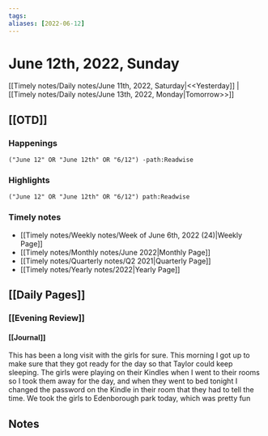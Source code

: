 ```yaml
---
tags:
aliases: [2022-06-12]
---
```


# June 12th, 2022, Sunday

[[Timely notes/Daily notes/June 11th, 2022, Saturday|<<Yesterday]] | [[Timely notes/Daily notes/June 13th, 2022, Monday|Tomorrow>>]]

## [[OTD]]

### Happenings

```query
("June 12" OR "June 12th" OR "6/12") -path:Readwise
```

### Highlights

```query
("June 12" OR "June 12th" OR "6/12") path:Readwise
```

### Timely notes
- [[Timely notes/Weekly notes/Week of June 6th, 2022 (24)|Weekly Page]]
- [[Timely notes/Monthly notes/June 2022|Monthly Page]]
- [[Timely notes/Quarterly notes/Q2 2021|Quarterly Page]]
- [[Timely notes/Yearly notes/2022|Yearly Page]]

## [[Daily Pages]]

### [[Evening Review]]

#### [[Journal]]

This has been a long visit with the girls for sure. This morning I got up to make sure that they got ready for the day so that Taylor could keep sleeping. The girls were playing on their Kindles when I went to their rooms so I took them away for the day, and when they went to bed tonight I changed the password on the Kindle in their room that they had to tell the time. We took the girls to Edenborough park today, which was pretty fun

## Notes
